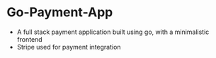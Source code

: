 # Go-Payment-App
- A full stack payment application built using go, with a minimalistic frontend
- Stripe used for payment integration